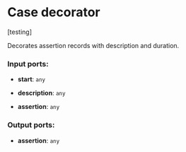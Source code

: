 # Case decorator

[testing]

Decorates assertion records with description and duration.

### Input ports:

* __start__: `any`


* __description__: `any`


* __assertion__: `any`


### Output ports:

* __assertion__: `any`


